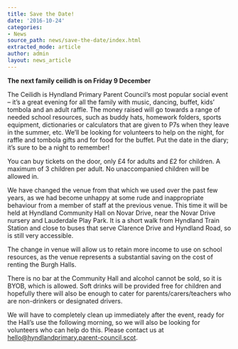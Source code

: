 ```yaml
---
title: Save the Date!
date: '2016-10-24'
categories:
- News
source_path: news/save-the-date/index.html
extracted_mode: article
author: admin
layout: news_article
---
```

**The next family ceilidh is on Friday 9 December**

The Ceilidh is Hyndland Primary Parent Council’s most popular social event – it’s a great evening for all the family with music, dancing, buffet, kids’ tombola and an adult raffle. The money raised will go towards a range of needed school resources, such as buddy hats, homework folders, sports equipment, dictionaries or calculators that are given to P7s when they leave in the summer, etc. We’ll be looking for volunteers to help on the night, for raffle and tombola gifts and for food for the buffet. Put the date in the diary; it’s sure to be a night to remember!

You can buy tickets on the door, only £4 for adults and £2 for children. A maximum of 3 children per adult. No unaccompanied children will be allowed in.

We have changed the venue from that which we used over the past few years, as we had become unhappy at some rude and inappropriate behaviour from a member of staff at the previous venue. This time it will be held at Hyndland Community Hall on Novar Drive, near the Novar Drive nursery and Lauderdale Play Park. It is a short walk from Hyndland Train Station and close to buses that serve Clarence Drive and Hyndland Road, so is still very accessible.

The change in venue will allow us to retain more income to use on school resources, as the venue represents a substantial saving on the cost of renting the Burgh Halls.

There is no bar at the Community Hall and alcohol cannot be sold, so it is BYOB, which is allowed. Soft drinks will be provided free for children and hopefully there will also be enough to cater for parents/carers/teachers who are non-drinkers or designated drivers.

We will have to completely clean up immediately after the event, ready for the Hall’s use the following morning, so we will also be looking for volunteers who can help do this. Please contact us at [hello@hyndlandprimary.parent-council.scot](mailto:hello@hyndlandprimary.parent-council.scot).
